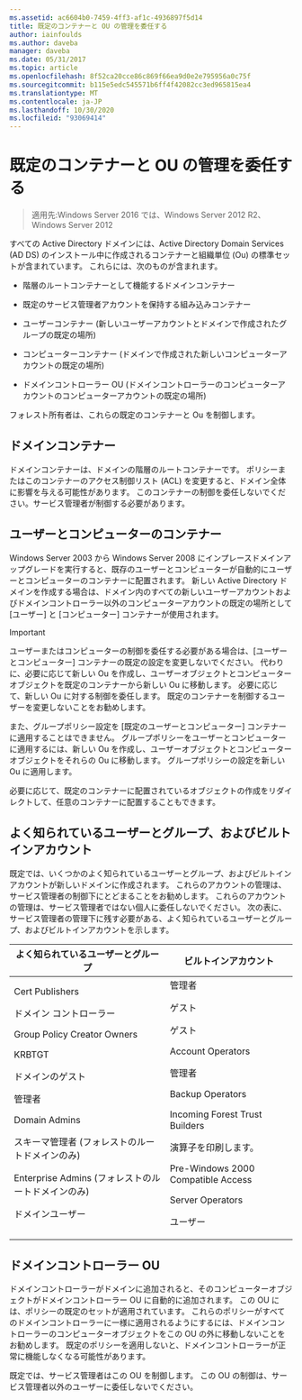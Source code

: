 ```yaml
---
ms.assetid: ac6604b0-7459-4ff3-af1c-4936897f5d14
title: 既定のコンテナーと OU の管理を委任する
author: iainfoulds
ms.author: daveba
manager: daveba
ms.date: 05/31/2017
ms.topic: article
ms.openlocfilehash: 8f52ca20cce86c869f66ea9d0e2e795956a0c75f
ms.sourcegitcommit: b115e5edc545571b6ff4f42082cc3ed965815ea4
ms.translationtype: MT
ms.contentlocale: ja-JP
ms.lasthandoff: 10/30/2020
ms.locfileid: "93069414"
---
```

# <a name="delegating-administration-of-default-containers-and-ous"></a>既定のコンテナーと OU の管理を委任する

>適用先:Windows Server 2016 では、Windows Server 2012 R2、Windows Server 2012

すべての Active Directory ドメインには、Active Directory Domain Services (AD DS) のインストール中に作成されるコンテナーと組織単位 (Ou) の標準セットが含まれています。 これらには、次のものが含まれます。

-   階層のルートコンテナーとして機能するドメインコンテナー

-   既定のサービス管理者アカウントを保持する組み込みコンテナー

-   ユーザーコンテナー (新しいユーザーアカウントとドメインで作成されたグループの既定の場所)

-   コンピューターコンテナー (ドメインで作成された新しいコンピューターアカウントの既定の場所)

-   ドメインコントローラー OU (ドメインコントローラーのコンピューターアカウントのコンピューターアカウントの既定の場所)

フォレスト所有者は、これらの既定のコンテナーと Ou を制御します。

## <a name="domain-container"></a>ドメインコンテナー
ドメインコンテナーは、ドメインの階層のルートコンテナーです。 ポリシーまたはこのコンテナーのアクセス制御リスト (ACL) を変更すると、ドメイン全体に影響を与える可能性があります。 このコンテナーの制御を委任しないでください。サービス管理者が制御する必要があります。

## <a name="users-and-computers-containers"></a>ユーザーとコンピューターのコンテナー
Windows Server 2003 から Windows Server 2008 にインプレースドメインアップグレードを実行すると、既存のユーザーとコンピューターが自動的にユーザーとコンピューターのコンテナーに配置されます。 新しい Active Directory ドメインを作成する場合は、ドメイン内のすべての新しいユーザーアカウントおよびドメインコントローラー以外のコンピューターアカウントの既定の場所として [ユーザー] と [コンピューター] コンテナーが使用されます。

> [!IMPORTANT]
> ユーザーまたはコンピューターの制御を委任する必要がある場合は、[ユーザーとコンピューター] コンテナーの既定の設定を変更しないでください。 代わりに、必要に応じて新しい Ou を作成し、ユーザーオブジェクトとコンピューターオブジェクトを既定のコンテナーから新しい Ou に移動します。 必要に応じて、新しい Ou に対する制御を委任します。 既定のコンテナーを制御するユーザーを変更しないことをお勧めします。

また、グループポリシー設定を [既定のユーザーとコンピューター] コンテナーに適用することはできません。 グループポリシーをユーザーとコンピューターに適用するには、新しい Ou を作成し、ユーザーオブジェクトとコンピューターオブジェクトをそれらの Ou に移動します。 グループポリシーの設定を新しい Ou に適用します。

必要に応じて、既定のコンテナーに配置されているオブジェクトの作成をリダイレクトして、任意のコンテナーに配置することもできます。

## <a name="well-known-users-and-groups-and-built-in-accounts"></a>よく知られているユーザーとグループ、およびビルトインアカウント
既定では、いくつかのよく知られているユーザーとグループ、およびビルトインアカウントが新しいドメインに作成されます。 これらのアカウントの管理は、サービス管理者の制御下にとどまることをお勧めします。 これらのアカウントの管理は、サービス管理者ではない個人に委任しないでください。 次の表に、サービス管理者の管理下に残す必要がある、よく知られているユーザーとグループ、およびビルトインアカウントを示します。

|よく知られているユーザーとグループ|ビルトインアカウント|
|--------------------------------|----------------------|
|Cert Publishers<p>ドメイン コントローラー<p>Group Policy Creator Owners<p>KRBTGT<p>ドメインのゲスト<p>管理者<p>Domain Admins<p>スキーマ管理者 (フォレストのルートドメインのみ)<p>Enterprise Admins (フォレストのルートドメインのみ)<p>ドメインユーザー|管理者<p>ゲスト<p>ゲスト<p>Account Operators<p>管理者<p>Backup Operators<p>Incoming Forest Trust Builders<p>演算子を印刷します。<p>Pre-Windows 2000 Compatible Access<p>Server Operators<p>ユーザー|

## <a name="domain-controller-ou"></a>ドメインコントローラー OU
ドメインコントローラーがドメインに追加されると、そのコンピューターオブジェクトがドメインコントローラー OU に自動的に追加されます。 この OU には、ポリシーの既定のセットが適用されています。 これらのポリシーがすべてのドメインコントローラーに一様に適用されるようにするには、ドメインコントローラーのコンピューターオブジェクトをこの OU の外に移動しないことをお勧めします。 既定のポリシーを適用しないと、ドメインコントローラーが正常に機能しなくなる可能性があります。

既定では、サービス管理者はこの OU を制御します。 この OU の制御は、サービス管理者以外のユーザーに委任しないでください。



